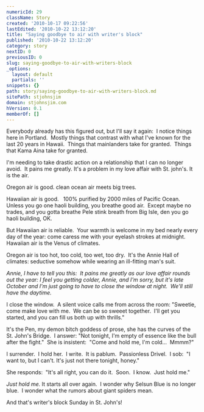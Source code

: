 ```yaml
---
numericId: 29
className: Story
created: '2010-10-17 09:22:56'
lastEdited: '2010-10-22 13:12:20'
title: "Saying goodbye to air with writer's block"
published: '2010-10-22 13:12:20'
category: story
nextID: 0
previousID: 0
slug: saying-goodbye-to-air-with-writers-block
_options:
  layout: default
  partials: ''
snippets: {}
path: story/saying-goodbye-to-air-with-writers-block.md
sitePath: stjohnsjim
domain: stjohnsjim.com
hVersion: 0.1
memberOf: []
---
```


Everybody already has this figured out, but I'll say it again:&nbsp; I notice things here in Portland.&nbsp; Mostly things that contrast with what I've known for the last 20 years in Hawaii.&nbsp; Things that mainlanders take for granted.&nbsp; Things that Kama Aina take for granted.

I'm needing to take drastic action on a relationship that I can no longer avoid.&nbsp; It pains me greatly. It's a problem in my love affair with St. john's. It is the air.

Oregon air is good. clean ocean air meets big trees.

Hawaiian air is good. &nbsp; 100% purified by 2000 miles of Pacific Ocean.&nbsp; Unless you go one haoli building, you breathe good air.&nbsp; Except maybe no trades, and you gotta breathe Pele stink breath from Big Isle, den you go haoli building, OK.

But Hawaiian air is reliable.&nbsp; Your warmth is welcome in my bed nearly every day of the year: come caress me with your eyelash strokes at midnight.&nbsp; Hawaiian air is the Venus of climates.

Oregon air is too hot, too cold, too wet, too dry.&nbsp; It's the Annie Hall of climates: seductive somehow while wearing an ill-fitting man's suit.

_Annie, I have to tell you this:&nbsp; It pains me greatly as our love affair rounds out the year: I feel you getting colder, Annie, and I'm sorry, but it's late October and I'm just going to have to close the window at night.&nbsp; We'll still have the daytime._

I close the window. &nbsp;A silent voice calls me from across the room: &quot;Sweetie, come make love with me. &nbsp;We can be so sweeet together. &nbsp;I'll get you started, and you can fill us both up with thrills.&quot;

It's the Pen, my demon bitch goddess of prose, she has the curves of the St. John's Bridge. &nbsp;I answer: &quot;Not tonight, I'm empty of essence like the bull after the fight.&quot; &nbsp;She is insistent: &nbsp;&quot;Come and hold me, I'm cold... &nbsp;Mmmm?&quot;

I surrender. &nbsp;I hold her. &nbsp;I write. &nbsp;It is pablum. &nbsp;Passionless Drivel. &nbsp;I sob: &nbsp;&quot;I want to, but I can't. It's just not there tonight, honey.&quot;

She responds: &nbsp;&quot;It's all right, you can do it. &nbsp;Soon. &nbsp;I know. &nbsp;Just hold me.&quot;

_Just hold me._ It starts all over again.&nbsp;&nbsp;I wonder why Selsun Blue is no longer blue. &nbsp;I wonder what the rumors about giant spiders mean.

And that's writer's block Sunday in St. John's!
